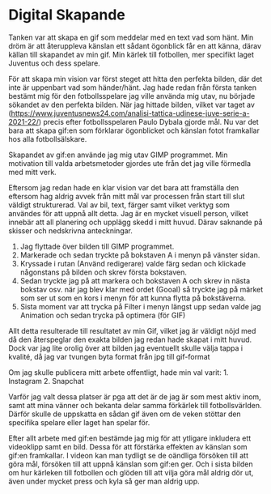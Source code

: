 <h1>Digital Skapande</h1>  


Tanken var att skapa en gif som meddelar med en text vad som hänt. Min dröm är att återuppleva känslan ett sådant ögonblick får en att känna, därav källan till skapandet av min gif. Min kärlek till fotbollen, mer specifikt laget Juventus och dess spelare. 

För att skapa min vision var först steget att hitta den perfekta bilden, där det inte är uppenbart vad som händer/hänt. Jag hade redan från första tanken bestämt mig för den fotbollsspelare jag ville använda mig utav, nu började sökandet av den perfekta bilden. När jag hittade bilden, vilket var taget av (https://www.juventusnews24.com/analisi-tattica-udinese-juve-serie-a-2021-22/) precis efter fotbollsspelaren Paulo Dybala gjorde mål. Nu var det bara att skapa gif:en som förklarar ögonblicket och känslan fotot framkallar hos alla fotbollsälskare.

Skapandet av gif:en använde jag mig utav GIMP programmet.  Min motivation till valda arbetsmetoder gjordes ute från det jag ville förmedla med mitt verk.

Eftersom jag redan hade en klar vision var det bara att framställa den eftersom hag aldrig avvek från mitt mål var processen från start till slut väldigt strukturerad. Val av bil, text, färger samt vilket verktyg som användes för att uppnå allt detta. Jag är en mycket visuell person, vilket innebär att all planering och upplägg skedd i mitt huvud. Därav saknande på skisser och nedskrivna anteckningar.

1. Jag flyttade över bilden till GIMP programmet.
2. Markerade och sedan tryckte på bokstaven A i menyn på vänster sidan.
3. Kryssade i rutan (Använd redigerare) valde färg sedan och klickade någonstans på bilden och skrev första bokstaven.
4. Sedan tryckte jag på att markera och bokstaven A och skrev in nästa bokstav osv. när jag blev klar med ordet (Gooal) så tryckte jag på märket som ser ut som en kors i menyn för att kunna flytta på bokstäverna. 
5. Sista moment var att trycka på Filter i menyn längst upp sedan valde jag Animation och sedan trycka på optimera (för GIF)

Allt detta resulterade till resultatet av min Gif, vilket jag är väldigt nöjd med då den återspeglar den exakta bilden jag redan hade skapat i mitt huvud. Dock var jag lite orolig över att bilden jag eventuellt skulle välja tappa i kvalité, då jag var tvungen byta format från jpg till gif-format

Om jag skulle publicera mitt arbete offentligt, hade min val varit:
    1. Instagram
    2. Snapchat

Varför jag valt dessa platser är pga att det är de jag är som mest aktiv inom, samt att mina vänner och bekanta delar samma förkärlek till fotbollsvärlden. Därför skulle de uppskatta en sådan gif även om de veken stöttar den specifika spelare eller laget han spelar för.

Efter allt arbete med gif:en bestämde jag mig för att ytligare inkludera ett videoklipp samt en bild. Dessa för att förstärka effekten av känslan som gif:en framkallar. I videon kan man tydligt se de oändliga försöken till att göra mål, försöken till att uppnå känslan som gif:en ger. Och i sista bilden om hur kärleken till fotbollen och glöden till att vilja göra mål aldrig dör ut, även under mycket press och kyla så ger man aldrig upp.

